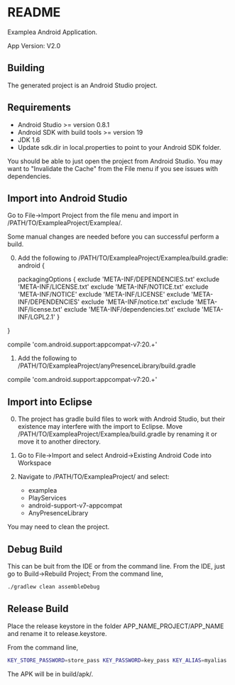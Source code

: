 README
=========

Examplea Android Application.

App Version: V2.0

Building
----

The generated project is an Android Studio project.

Requirements
----
* Android Studio >= version 0.8.1
* Android SDK with build tools >= version 19
* JDK 1.6
* Update sdk.dir in local.properties to point to your Android SDK folder.

You should be able to just open the project from Android Studio. You may want to "Invalidate the Cache" from the File menu
if you see issues with dependencies.

Import into Android Studio
----
Go to File->Import Project from the file menu and import in /PATH/TO/ExampleaProject/Examplea/.

Some manual changes are needed before you can successful perform a build.

0) Add the following to /PATH/TO/ExampleaProject/Examplea/build.gradle:
android {
	
    packagingOptions {
        exclude 'META-INF/DEPENDENCIES.txt'
        exclude 'META-INF/LICENSE.txt'
        exclude 'META-INF/NOTICE.txt'
        exclude 'META-INF/NOTICE'
        exclude 'META-INF/LICENSE'
        exclude 'META-INF/DEPENDENCIES'
        exclude 'META-INF/notice.txt'
        exclude 'META-INF/license.txt'
        exclude 'META-INF/dependencies.txt'
        exclude 'META-INF/LGPL2.1'
    }

}

compile 'com.android.support:appcompat-v7:20.+'

1) Add the following to /PATH/TO/ExampleaProject/anyPresenceLibrary/build.gradle

compile 'com.android.support:appcompat-v7:20.+'

Import into Eclipse
----

0) The project has gradle build files to work with Android Studio, but their existence may interfere with the import
to Eclipse. Move /PATH/TO/ExampleaProject/Examplea/build.gradle by renaming it or move it to another directory.

1) Go to File->Import and select Android->Existing Android Code into Workspace

2) Navigate to /PATH/TO/ExampleaProject/ and select:
    * examplea
    * PlayServices
    * android-support-v7-appcompat
    * AnyPresenceLibrary

You may need to clean the project.

Debug Build
----
This can be buit from the IDE or from the command line. From the IDE, just go to Build->Rebuild Project;
From the command line,
```sh
./gradlew clean assembleDebug
```

Release Build
----
Place the release keystore in the folder APP_NAME_PROJECT/APP_NAME and rename it to release.keystore.

From the command line,
```sh
KEY_STORE_PASSWORD=store_pass KEY_PASSWORD=key_pass KEY_ALIAS=myalias ./gradlew clean assembleRelease -i
```

The APK will be in build/apk/.



